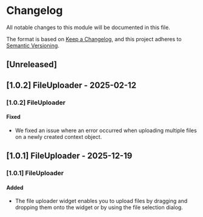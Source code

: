 # Changelog

All notable changes to this module will be documented in this file.

The format is based on [Keep a Changelog](https://keepachangelog.com/en/1.0.0/), and this project adheres to [Semantic Versioning](https://semver.org/spec/v2.0.0.html).

## [Unreleased]

## [1.0.2] FileUploader - 2025-02-12

### [1.0.2] FileUploader

#### Fixed

-   We fixed an issue where an error occurred when uploading multiple files on a newly created context object.

## [1.0.1] FileUploader - 2025-12-19

### [1.0.1] FileUploader

#### Added

-   The file uploader widget enables you to upload files by dragging and dropping them onto the widget or by using the file selection dialog.
